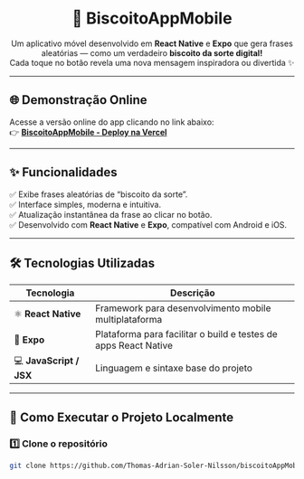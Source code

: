 <h1 align="center">🍪 BiscoitoAppMobile</h1>

<p align="center">
  Um aplicativo móvel desenvolvido em <b>React Native</b> e <b>Expo</b> que gera frases aleatórias — como um verdadeiro <b>biscoito da sorte digital!</b>  
  <br>
  Cada toque no botão revela uma nova mensagem inspiradora ou divertida ✨
</p>

---

## 🌐 Demonstração Online

Acesse a versão online do app clicando no link abaixo:  
👉 **[BiscoitoAppMobile - Deploy na Vercel](https://biscoito-app-mobile-skof.vercel.app/?classId=81da0d39-74da-49e2-9f37-faf10b905f16&assignmentId=234c869c-d002-4ebf-9cc2-d78b6d163e29&submissionId=fb2b6946-4a47-bfa9-69e5-6467000491be)**

---

## ✨ Funcionalidades

✅ Exibe frases aleatórias de “biscoito da sorte”.  
✅ Interface simples, moderna e intuitiva.  
✅ Atualização instantânea da frase ao clicar no botão.  
✅ Desenvolvido com **React Native** e **Expo**, compatível com Android e iOS.  

---

## 🛠️ Tecnologias Utilizadas

| Tecnologia | Descrição |
|-------------|------------|
| ⚛️ **React Native** | Framework para desenvolvimento mobile multiplataforma |
| 📱 **Expo** | Plataforma para facilitar o build e testes de apps React Native |
| 💻 **JavaScript / JSX** | Linguagem e sintaxe base do projeto |

---

## 🚀 Como Executar o Projeto Localmente

### 1️⃣ Clone o repositório
```bash
git clone https://github.com/Thomas-Adrian-Soler-Nilsson/biscoitoAppMobile.git
